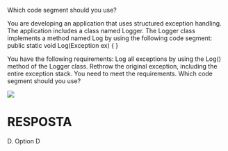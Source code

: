 ﻿Which code segment should you use?

You are developing an application that uses structured exception handling. The application
includes a class named Logger. The Logger class implements a method named Log by
using the following code segment:
public static void Log(Exception ex) { }

You have the following requirements:
Log all exceptions by using the Log() method of the Logger class.
Rethrow the original exception, including the entire exception stack.
You need to meet the requirements. Which code segment should you use?

![](https://cdn.briefmenow.org/wp-content/uploads/70-483-v2/92.jpg)

# RESPOSTA

D.
Option D